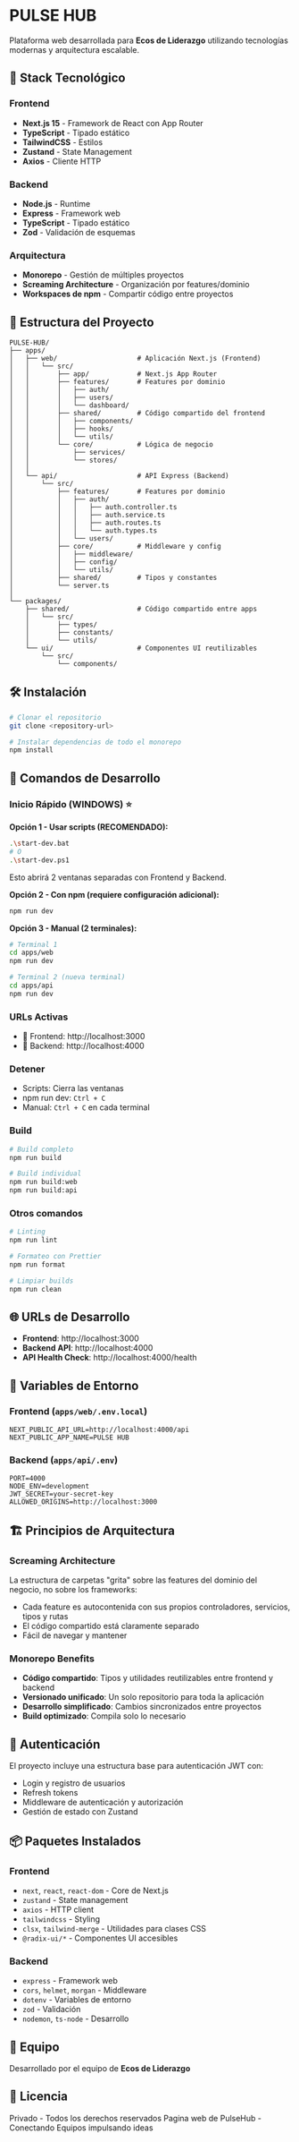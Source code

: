 # PULSE HUB

Plataforma web desarrollada para **Ecos de Liderazgo** utilizando tecnologías modernas y arquitectura escalable.

## 🚀 Stack Tecnológico

### Frontend
- **Next.js 15** - Framework de React con App Router
- **TypeScript** - Tipado estático
- **TailwindCSS** - Estilos
- **Zustand** - State Management
- **Axios** - Cliente HTTP

### Backend
- **Node.js** - Runtime
- **Express** - Framework web
- **TypeScript** - Tipado estático
- **Zod** - Validación de esquemas

### Arquitectura
- **Monorepo** - Gestión de múltiples proyectos
- **Screaming Architecture** - Organización por features/dominio
- **Workspaces de npm** - Compartir código entre proyectos

## 📁 Estructura del Proyecto

```
PULSE-HUB/
├── apps/
│   ├── web/                    # Aplicación Next.js (Frontend)
│   │   └── src/
│   │       ├── app/            # Next.js App Router
│   │       ├── features/       # Features por dominio
│   │       │   ├── auth/
│   │       │   ├── users/
│   │       │   └── dashboard/
│   │       ├── shared/         # Código compartido del frontend
│   │       │   ├── components/
│   │       │   ├── hooks/
│   │       │   └── utils/
│   │       └── core/           # Lógica de negocio
│   │           ├── services/
│   │           └── stores/
│   │
│   └── api/                    # API Express (Backend)
│       └── src/
│           ├── features/       # Features por dominio
│           │   ├── auth/
│           │   │   ├── auth.controller.ts
│           │   │   ├── auth.service.ts
│           │   │   ├── auth.routes.ts
│           │   │   └── auth.types.ts
│           │   └── users/
│           ├── core/           # Middleware y config
│           │   ├── middleware/
│           │   ├── config/
│           │   └── utils/
│           ├── shared/         # Tipos y constantes
│           └── server.ts
│
└── packages/
    ├── shared/                 # Código compartido entre apps
    │   └── src/
    │       ├── types/
    │       ├── constants/
    │       └── utils/
    └── ui/                     # Componentes UI reutilizables
        └── src/
            └── components/
```

## 🛠️ Instalación

```bash
# Clonar el repositorio
git clone <repository-url>

# Instalar dependencias de todo el monorepo
npm install
```

## 🚀 Comandos de Desarrollo

### Inicio Rápido (WINDOWS) ⭐

**Opción 1 - Usar scripts (RECOMENDADO):**
```bash
.\start-dev.bat
# O
.\start-dev.ps1
```

Esto abrirá 2 ventanas separadas con Frontend y Backend.

**Opción 2 - Con npm (requiere configuración adicional):**
```bash
npm run dev
```

**Opción 3 - Manual (2 terminales):**
```bash
# Terminal 1
cd apps/web
npm run dev

# Terminal 2 (nueva terminal)
cd apps/api
npm run dev
```

### URLs Activas
- 🎨 Frontend: http://localhost:3000
- 🔧 Backend: http://localhost:4000

### Detener
- Scripts: Cierra las ventanas
- npm run dev: `Ctrl + C`
- Manual: `Ctrl + C` en cada terminal

### Build
```bash
# Build completo
npm run build

# Build individual
npm run build:web
npm run build:api
```

### Otros comandos
```bash
# Linting
npm run lint

# Formateo con Prettier
npm run format

# Limpiar builds
npm run clean
```

## 🌐 URLs de Desarrollo

- **Frontend**: http://localhost:3000
- **Backend API**: http://localhost:4000
- **API Health Check**: http://localhost:4000/health

## 📝 Variables de Entorno

### Frontend (`apps/web/.env.local`)
```env
NEXT_PUBLIC_API_URL=http://localhost:4000/api
NEXT_PUBLIC_APP_NAME=PULSE HUB
```

### Backend (`apps/api/.env`)
```env
PORT=4000
NODE_ENV=development
JWT_SECRET=your-secret-key
ALLOWED_ORIGINS=http://localhost:3000
```

## 🏗️ Principios de Arquitectura

### Screaming Architecture
La estructura de carpetas "grita" sobre las features del dominio del negocio, no sobre los frameworks:
- Cada feature es autocontenida con sus propios controladores, servicios, tipos y rutas
- El código compartido está claramente separado
- Fácil de navegar y mantener

### Monorepo Benefits
- **Código compartido**: Tipos y utilidades reutilizables entre frontend y backend
- **Versionado unificado**: Un solo repositorio para toda la aplicación
- **Desarrollo simplificado**: Cambios sincronizados entre proyectos
- **Build optimizado**: Compila solo lo necesario

## 🔐 Autenticación

El proyecto incluye una estructura base para autenticación JWT con:
- Login y registro de usuarios
- Refresh tokens
- Middleware de autenticación y autorización
- Gestión de estado con Zustand

## 📦 Paquetes Instalados

### Frontend
- `next`, `react`, `react-dom` - Core de Next.js
- `zustand` - State management
- `axios` - HTTP client
- `tailwindcss` - Styling
- `clsx`, `tailwind-merge` - Utilidades para clases CSS
- `@radix-ui/*` - Componentes UI accesibles

### Backend
- `express` - Framework web
- `cors`, `helmet`, `morgan` - Middleware
- `dotenv` - Variables de entorno
- `zod` - Validación
- `nodemon`, `ts-node` - Desarrollo

## 👥 Equipo

Desarrollado por el equipo de **Ecos de Liderazgo**

## 📄 Licencia

Privado - Todos los derechos reservados
Pagina web de PulseHub - Conectando Equipos impulsando ideas
